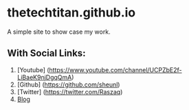 # thetechtitan.github.io
A simple site to show case my work.

## With Social Links:
1. [Youtube] (https://www.youtube.com/channel/UCPZbE2f-LiBaeK9njDgqQmA)
2. [Github]  (https://github.com/sheunl)
3. [Twitter] (https://twitter.com/Raszaq)
4. [Blog](https://sheunlawani.wordpress.com/)